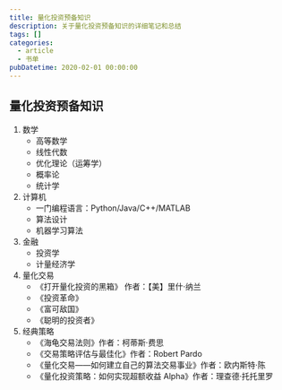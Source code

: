 ```yaml
---
title: 量化投资预备知识
description: 关于量化投资预备知识的详细笔记和总结
tags: []
categories:
  - article
  - 书单
pubDatetime: 2020-02-01 00:00:00
---
```


## 量化投资预备知识

1. 数学
   - 高等数学
   - 线性代数
   - 优化理论（运筹学）
   - 概率论
   - 统计学
2. 计算机
   - 一门编程语言：Python/Java/C++/MATLAB
   - 算法设计
   - 机器学习算法
3. 金融
   - 投资学
   - 计量经济学
4. 量化交易
   - 《打开量化投资的黑箱》 作者：【美】里什·纳兰
   - 《投资革命》
   - 《富可敌国》
   - 《聪明的投资者》
5. 经典策略
   - 《海龟交易法则》作者：柯蒂斯·费思
   - 《交易策略评估与最佳化》作者：Robert Pardo
   - 《量化交易——如何建立自己的算法交易事业》作者：欧内斯特·陈
   - 《量化投资策略：如何实现超额收益 Alpha》作者：理查德·托托里罗

